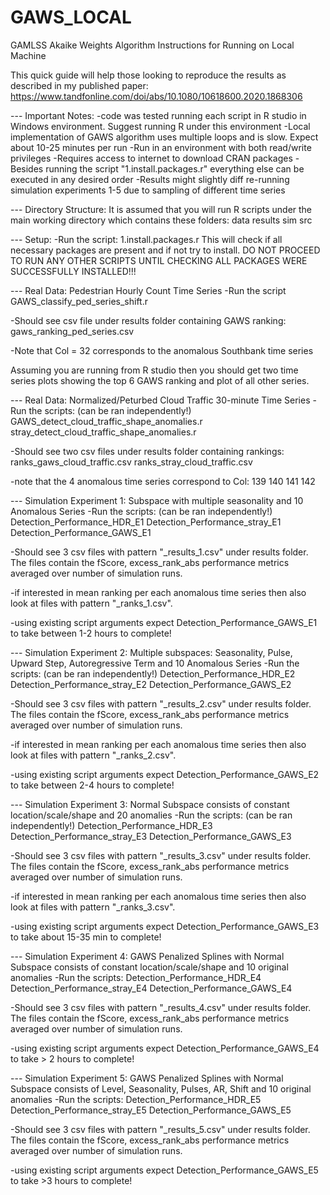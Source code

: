 # GAWS_LOCAL
GAMLSS Akaike Weights Algorithm Instructions for Running on Local Machine

This quick guide will help those looking to reproduce the results as described in my published paper:
https://www.tandfonline.com/doi/abs/10.1080/10618600.2020.1868306

--- Important Notes:
-code was tested running each script in R studio in Windows environment. Suggest running R under this environment
-Local implementation of GAWS algorithm uses multiple loops and is slow. Expect about 10-25 minutes per run
-Run in an environment with both read/write privileges
-Requires access to internet to download CRAN packages
-Besides running the script "1.install.packages.r" everything else can be executed in any desired order
-Results might slightly diff re-running simulation experiments 1-5 due to sampling of different time series

--- Directory Structure:
It is assumed that you will run R scripts under the main working directory which contains these folders:
data
results
sim
src

--- Setup:
-Run the script: 1.install.packages.r
This will check if all necessary packages are present and if not try to install.
DO NOT PROCEED TO RUN ANY OTHER SCRIPTS UNTIL CHECKING ALL PACKAGES WERE SUCCESSFULLY INSTALLED!!!


--- Real Data: Pedestrian Hourly Count Time Series
-Run the script GAWS_classify_ped_series_shift.r

-Should see csv file under results folder containing GAWS ranking: gaws_ranking_ped_series.csv

-Note that Col = 32 corresponds to the anomalous Southbank time series

Assuming you are running from R studio then you should get two time series plots showing the top 6 GAWS ranking
and plot of all other series.


--- Real Data: Normalized/Peturbed Cloud Traffic 30-minute Time Series
-Run the scripts: (can be ran independently!)
GAWS_detect_cloud_traffic_shape_anomalies.r
stray_detect_cloud_traffic_shape_anomalies.r

-Should see two csv files under results folder containing rankings:
ranks_gaws_cloud_traffic.csv
ranks_stray_cloud_traffic.csv

-note that the 4 anomalous time series correspond to Col: 139 140 141 142


--- Simulation Experiment 1: Subspace with multiple seasonality and 10 Anomalous Series
-Run the scripts: (can be ran independently!)
Detection_Performance_HDR_E1
Detection_Performance_stray_E1
Detection_Performance_GAWS_E1

-Should see 3 csv files with pattern "_results_1.csv" under results folder. 
The files contain the fScore, excess_rank_abs performance metrics averaged over number of simulation runs.

-if interested in mean ranking per each anomalous time series then also look at files with pattern "_ranks_1.csv".

-using existing script arguments expect Detection_Performance_GAWS_E1 to take between 1-2 hours to complete!

--- Simulation Experiment 2: Multiple subspaces: Seasonality, Pulse, Upward Step, Autoregressive Term and 10 Anomalous Series
-Run the scripts: (can be ran independently!)
Detection_Performance_HDR_E2
Detection_Performance_stray_E2
Detection_Performance_GAWS_E2

-Should see 3 csv files with pattern "_results_2.csv" under results folder. 
The files contain the fScore, excess_rank_abs performance metrics averaged over number of simulation runs.

-if interested in mean ranking per each anomalous time series then also look at files with pattern "_ranks_2.csv".

-using existing script arguments expect Detection_Performance_GAWS_E2 to take between 2-4 hours to complete!

--- Simulation Experiment 3: Normal Subspace consists of constant location/scale/shape and 20 anomalies
-Run the scripts: (can be ran independently!)
Detection_Performance_HDR_E3
Detection_Performance_stray_E3
Detection_Performance_GAWS_E3

-Should see 3 csv files with pattern "_results_3.csv" under results folder. 
The files contain the fScore, excess_rank_abs performance metrics averaged over number of simulation runs.

-if interested in mean ranking per each anomalous time series then also look at files with pattern "_ranks_3.csv".

-using existing script arguments expect Detection_Performance_GAWS_E3 to take about 15-35 min to complete!

--- Simulation Experiment 4: GAWS Penalized Splines with Normal Subspace consists of constant location/scale/shape and 10 original anomalies
-Run the scripts:
Detection_Performance_HDR_E4
Detection_Performance_stray_E4
Detection_Performance_GAWS_E4

-Should see 3 csv files with pattern "_results_4.csv" under results folder. 
The files contain the fScore, excess_rank_abs performance metrics averaged over number of simulation runs.

-using existing script arguments expect Detection_Performance_GAWS_E4 to take > 2 hours  to complete!


--- Simulation Experiment 5: GAWS Penalized Splines with Normal Subspace consists of Level, Seasonality, Pulses, AR, Shift and 10 original anomalies
-Run the scripts:
Detection_Performance_HDR_E5
Detection_Performance_stray_E5
Detection_Performance_GAWS_E5

-Should see 3 csv files with pattern "_results_5.csv" under results folder. 
The files contain the fScore, excess_rank_abs performance metrics averaged over number of simulation runs.

-using existing script arguments expect Detection_Performance_GAWS_E5 to take >3 hours to complete!
